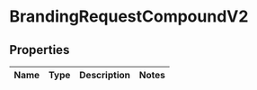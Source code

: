 
# BrandingRequestCompoundV2

## Properties
| Name | Type | Description | Notes |
| ------------ | ------------- | ------------- | ------------- |




